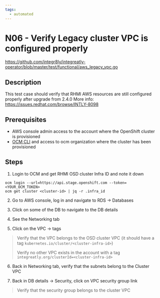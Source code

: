 ```yaml
---
tags:
  - automated
---
```


# N06 - Verify Legacy cluster VPC is configured properly

https://github.com/integr8ly/integreatly-operator/blob/master/test/functional/aws_legacy_vpc.go

## Description

This test case should verify that RHMI AWS resources are still configured properly after upgrade from 2.4.0
More info: <https://issues.redhat.com/browse/INTLY-8098>

## Prerequisites

- AWS console admin access to the account where the OpenShift cluster is provisioned
- [OCM CLI](https://github.com/openshift-online/ocm-cli/releases) and access to ocm organization where the cluster has been provisioned

## Steps

1. Login to OCM and get RHMI OSD cluster Infra ID and note it down

```
ocm login --url=https://api.stage.openshift.com --token=<YOUR_OCM_TOKEN>
ocm get cluster <cluster-id> | jq -r .infra_id
```

2. Go to AWS console, log in and navigate to RDS -> Databases

3. Click on some of the DB to navigate to the DB details

4. See the Networking tab

5. Click on the VPC -> tags

> Verify that the VPC belongs to the OSD cluster VPC (it should have a tag `kubernetes.io/cluster/<cluster-infra-id>`)
>
> Verify no other VPC exists in the account with a tag `integreatly.org/clusterId=<cluster-infra-id>`

6. Back in Networking tab, verify that the subnets belong to the Cluster VPC

7. Back in DB details -> Security, click on VPC security group link

> Verify that the security group belongs to the cluster VPC
